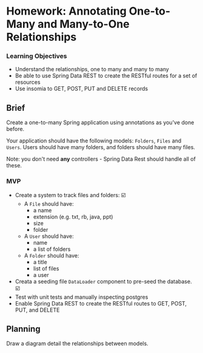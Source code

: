 # Homework: Annotating One-to-Many and Many-to-One Relationships

### Learning Objectives

- Understand the relationships, one to many and many to many
- Be able to use Spring Data REST to create the RESTful routes for a set of resources
- Use insomia to GET, POST, PUT and DELETE records

## Brief

Create a one-to-many Spring application using annotations as you've done before.

Your application should have the following models: `Folders`, `Files` and `Users`. Users should have many folders, and folders should have many files.

Note: you don't need **any** controllers - Spring Data Rest should handle all of these.

### MVP

- Create a system to track files and folders: :ballot_box_with_check:
  - A `File` should have:
    - a name
    - extension (e.g. txt, rb, java, ppt)
    - size
    - folder
  - A `User` should have:
    - name
    - a list of folders
  - A `Folder` should have:
    - a title
    - list of files
    - a user
- Creata a seeding file `DataLoader` component to pre-seed the database. :ballot_box_with_check:
- Test with unit tests and manually inspecting postgres
- Enable Spring Data REST to create the RESTful routes to GET, POST, PUT, and DELETE

## Planning

Draw a diagram detail the relationships between models.
